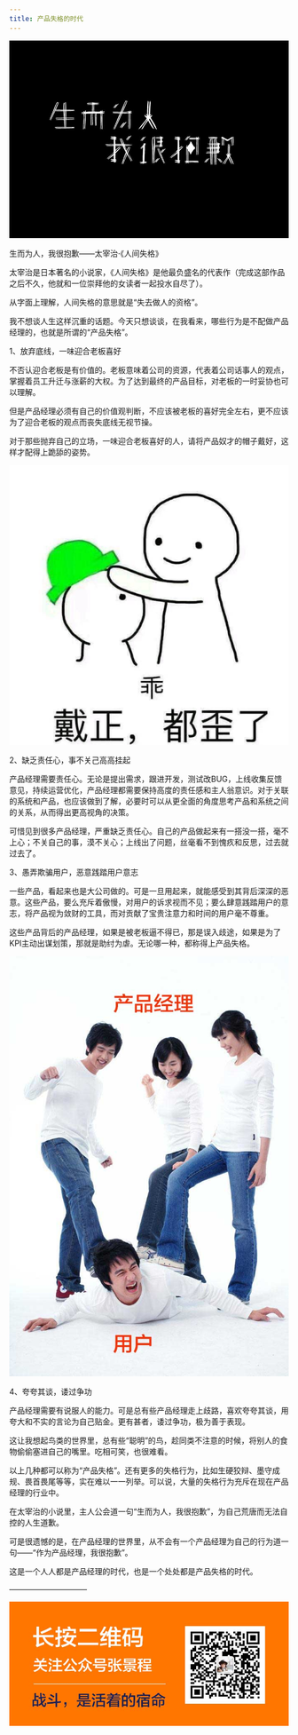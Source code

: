 ```yaml
---
title: 产品失格的时代
---
```


![图1](/img/2017-06-14-1.jpg "图1")

生而为人，我很抱歉——太宰治·《人间失格》

太宰治是日本著名的小说家，《人间失格》是他最负盛名的代表作（完成这部作品之后不久，他就和一位崇拜他的女读者一起投水自尽了）。

从字面上理解，人间失格的意思就是“失去做人的资格”。

我不想谈人生这样沉重的话题。今天只想谈谈，在我看来，哪些行为是不配做产品经理的，也就是所谓的“产品失格”。

1、放弃底线，一味迎合老板喜好

不否认迎合老板是有价值的。老板意味着公司的资源，代表着公司话事人的观点，掌握着员工升迁与涨薪的大权。为了达到最终的产品目标，对老板的一时妥协也可以理解。

但是产品经理必须有自己的价值观判断，不应该被老板的喜好完全左右，更不应该为了迎合老板的观点而丧失底线无视节操。

对于那些抛弃自己的立场，一味迎合老板喜好的人，请将产品奴才的帽子戴好，这样才配得上跪舔的姿势。

![图2](/img/2017-06-14-2.jpg "图2")

2、缺乏责任心，事不关己高高挂起

产品经理需要责任心。无论是提出需求，跟进开发，测试改BUG，上线收集反馈意见，持续运营优化，产品经理都需要保持高度的责任感和主人翁意识。对于关联的系统和产品，也应该做到了解，必要时可以从更全面的角度思考产品和系统之间的关系，从而得出更高视角的决策。

可惜见到很多产品经理，严重缺乏责任心。自己的产品做起来有一搭没一搭，毫不上心；不关自己的事，漠不关心；上线出了问题，丝毫看不到愧疚和反思，过去就过去了。

3、愚弄欺骗用户，恶意践踏用户意志

一些产品，看起来也是大公司做的。可是一旦用起来，就能感受到其背后深深的恶意。这些产品，要么充斥着傲慢，对用户的诉求视而不见；要么肆意践踏用户的意志，将产品视为敛财的工具，而对贡献了宝贵注意力和时间的用户毫不尊重。

这些产品背后的产品经理，如果是被老板逼不得已，那是误入歧途，如果是为了KPI主动出谋划策，那就是助纣为虐。无论哪一种，都称得上产品失格。

![图3](/img/2017-06-14-3.jpg "图3")

4、夸夸其谈，诿过争功

产品经理需要有说服人的能力。可是总有些产品经理走上歧路，喜欢夸夸其谈，用夸大和不实的言论为自己贴金。更有甚者，诿过争功，极为善于表现。

这让我想起鸟类的世界里，总有些“聪明”的鸟，趁同类不注意的时候，将别人的食物偷偷塞进自己的嘴里。吃相可笑，也很难看。


以上几种都可以称为“产品失格”。还有更多的失格行为，比如生硬狡辩、墨守成规、畏首畏尾等等，实在难以一一列举。可以说，大量的失格行为充斥在现在产品经理的行业中。

在太宰治的小说里，主人公会道一句“生而为人，我很抱歉”，为自己荒唐而无法自控的人生道歉。

可是很遗憾的是，在产品经理的世界里，从不会有一个产品经理为自己的行为道一句——“作为产品经理，我很抱歉”。

这是一个人人都是产品经理的时代，也是一个处处都是产品失格的时代。

——————————

![关注我](/img/followme.jpg "关注我")